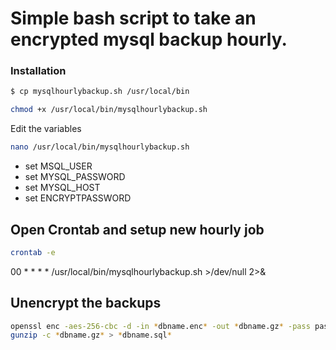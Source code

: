 # Simple bash script to take an encrypted mysql backup hourly.

### Installation

```sh
$ cp mysqlhourlybackup.sh /usr/local/bin
```
```sh
chmod +x /usr/local/bin/mysqlhourlybackup.sh
```

Edit the variables 

```sh
nano /usr/local/bin/mysqlhourlybackup.sh
```
* set MSQL_USER
* set MYSQL_PASSWORD
* set MYSQL_HOST
* set ENCRYPTPASSWORD

## Open Crontab and setup new hourly job ##

```sh
crontab -e
```

00 * * * * /usr/local/bin/mysqlhourlybackup.sh >/dev/null 2>&


## Unencrypt the backups 

```sh
openssl enc -aes-256-cbc -d -in *dbname.enc* -out *dbname.gz* -pass pass:*encryptionpassword* 
gunzip -c *dbname.gz* > *dbname.sql*
```
